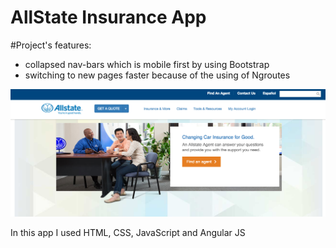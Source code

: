 #  AllState Insurance App 
#Project's features:
- collapsed nav-bars which is mobile first by using Bootstrap
- switching to new pages faster because of the using of Ngroutes 

![alt tag](images/website-layout.png)

In this app I  used HTML, CSS, JavaScript and Angular JS
